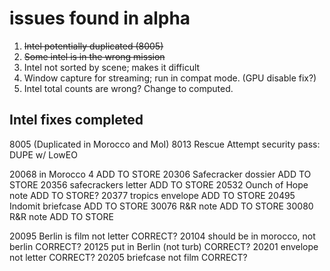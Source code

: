 # issues found in alpha

1. ~~Intel potentially duplicated (8005)~~
2. ~~Some intel is in the wrong mission~~
3. Intel not sorted by scene; makes it difficult
4. Window capture for streaming; run in compat mode. (GPU disable fix?)
5. Intel total counts are wrong? Change to computed.

## Intel fixes completed
8005 (Duplicated in Morocco and MoI)
8013 Rescue Attempt security pass: DUPE w/ LowEO

20068 in Morocco 4 ADD TO STORE
20306 Safecracker dossier ADD TO STORE
20356 safecrackers letter ADD TO STORE
20532 Ounch of Hope note ADD TO STORE?
20377 tropics envelope ADD TO STORE
20495 Indomit briefcase ADD TO STORE
30076 R&R note ADD TO STORE
30080 R&R note ADD TO STORE

20095 Berlin is film not letter CORRECT?
20104 should be in morocco, not berlin CORRECT?
20125 put in Berlin (not turb) CORRECT?
20201 envelope not letter CORRECT?
20205 briefcase not film CORRECT?
